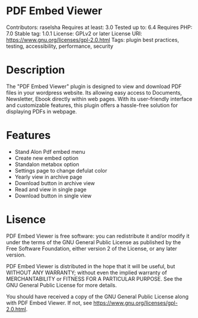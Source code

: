 # PDF Embed Viewer

Contributors:      raselsha
Requires at least: 3.0
Tested up to:      6.4
Requires PHP:      7.0
Stable tag:        1.0.1
License:           GPLv2 or later
License URI:       https://www.gnu.org/licenses/gpl-2.0.html
Tags:              plugin best practices, testing, accessibility, performance, security

# Description
The "PDF Embed Viewer" plugin is designed to view and download PDF files in your wordpress website. Its allowing easy access to Documents, Newsletter, Ebook directly within web pages. With its user-friendly interface and customizable features, this plugin offers a hassle-free solution for displaying PDFs in webpage.

# Features

* Stand Alon Pdf embed menu
* Create new embed option
* Standalon metabox option
* Settings page to change defulat color
* Yearly view in archive page
* Download button in archive view
* Read and view in single page
* Download button in single view

# Lisence

PDF Embed Viewer is free software: you can redistribute it and/or modify
it under the terms of the GNU General Public License as published by
the Free Software Foundation, either version 2 of the License, or
any later version.

PDF Embed Viewer is distributed in the hope that it will be useful,
but WITHOUT ANY WARRANTY; without even the implied warranty of
MERCHANTABILITY or FITNESS FOR A PARTICULAR PURPOSE. See the
GNU General Public License for more details.

You should have received a copy of the GNU General Public License
along with PDF Embed Viewer. If not, see https://www.gnu.org/licenses/gpl-2.0.html.

